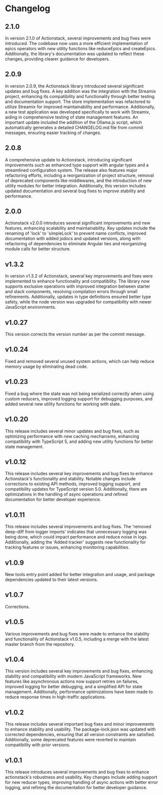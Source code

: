 # Changelog

## 2.1.0

In version 2.1.0 of Actionstack, several improvements and bug fixes were introduced. The codebase now uses a more efficient implementation of epics operators with new utility functions like reduceEpics and createEpics. Additionally, the library's documentation was updated to reflect these changes, providing clearer guidance for developers.

## 2.0.9

In version 2.0.9, the Actionstack library introduced several significant updates and bug fixes. A key addition was the integration with the Streamix project, enhancing its compatibility and functionality through better testing and documentation support. The store implementation was refactored to utilize Streamix for improved maintainability and performance. Additionally, a new test application was developed specifically to work with Streamix, aiding in comprehensive testing of state management features. An important update included the addition of the Ollama.js script, which automatically generates a detailed CHANGELOG.md file from commit messages, ensuring easier tracking of changes.

## 2.0.8

A comprehensive update to Actionstack, introducing significant improvements such as enhanced type support with angular types and a streamlined configuration system. The release also features major refactoring efforts, including a reorganization of project structure, removal of deprecated components like middlewares, and the introduction of new utility modules for better integration. Additionally, this version includes updated documentation and several bug fixes to improve stability and performance.

## 2.0.0

Actionstack v2.0.0 introduces several significant improvements and new features, enhancing scalability and maintainability. Key updates include the renaming of 'lock' to 'simpleLock' to prevent name conflicts, improved documentation with added jsdocs and updated versions, along with refactoring of dependencies to eliminate Angular ties and reorganizing module calls for better structure.

## v1.3.2

In version v1.3.2 of Actionstack, several key improvements and fixes were implemented to enhance functionality and compatibility. The library now supports exclusive operations with improved integration between starter and stack components, resolving compilation errors through small refinements. Additionally, updates in type definitions ensured better type safety, while the node version was upgraded for compatibility with newer JavaScript environments.

## v1.0.27

This version corrects the version number as per the commit message.

## v1.0.24

Fixed and removed several unused system actions, which can help reduce memory usage by eliminating dead code.

## v1.0.23

Fixed a bug where the state was not being serialized correctly when using custom reducers, improved logging support for debugging purposes, and added several new utility functions for working with state.

## v1.0.20

This release includes several minor updates and bug fixes, such as optimizing performance with new caching mechanisms, enhancing compatibility with TypeScript 5, and adding new utility functions for better state management.

## v1.0.12

This release includes several key improvements and bug fixes to enhance Actionstack's functionality and stability. Notable changes include corrections to existing API methods, improved logging support, and compatibility updates for TypeScript version 5.0. Additionally, there are optimizations in the handling of async operations and refined documentation for better developer experience.

## v1.0.11

This release includes several improvements and bug fixes. The 'removed deep-diff from logger imports' indicates that unnecessary logging was being done, which could impact performance and reduce noise in logs. Additionally, adding the 'Added tracker' suggests new functionality for tracking features or issues, enhancing monitoring capabilities.

## v1.0.9

New tools entry point added for better integration and usage, and package dependencies updated to their latest versions.

## v1.0.7

Corrections.

## v1.0.5

Various improvements and bug fixes were made to enhance the stability and functionality of Actionstack v1.0.5, including a merge with the latest master branch from the repository.

## v1.0.4

This version includes several key improvements and bug fixes, enhancing stability and compatibility with modern JavaScript frameworks. New features like asynchronous actions now support retries on failures, improved logging for better debugging, and a simplified API for state management. Additionally, performance optimizations have been made to reduce response times in high-traffic applications.

## v1.0.2

This release includes several important bug fixes and minor improvements to enhance stability and usability. The package-lock.json was updated with corrected dependencies, ensuring that all version constraints are satisfied. Additionally, some deprecated features were reverted to maintain compatibility with prior versions.

## v1.0.1

This release introduces several improvements and bug fixes to enhance actionstack's robustness and usability. Key changes include adding support for new reducer types, improving handling of async actions with better error logging, and refining the documentation for better developer guidance.

